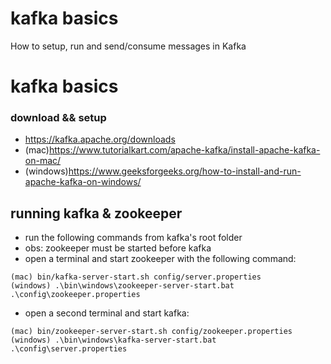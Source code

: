 # kafka basics
How to setup, run and send/consume messages in Kafka

# kafka basics

### download && setup
- https://kafka.apache.org/downloads
- (mac)https://www.tutorialkart.com/apache-kafka/install-apache-kafka-on-mac/
- (windows)https://www.geeksforgeeks.org/how-to-install-and-run-apache-kafka-on-windows/

## running kafka & zookeeper
- run the following commands from kafka's root folder
- obs: zookeeper must be started before kafka
- open a terminal and start zookeeper with the following command:

```shell
(mac) bin/kafka-server-start.sh config/server.properties
(windows) .\bin\windows\zookeeper-server-start.bat .\config\zookeeper.properties
```
- open a second terminal and start kafka:

```shell
(mac) bin/zookeeper-server-start.sh config/zookeeper.properties
(windows) .\bin\windows\kafka-server-start.bat .\config\server.properties
```
